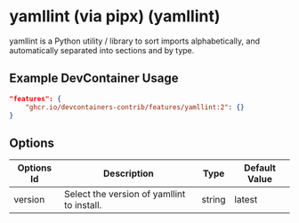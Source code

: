 
# yamllint (via pipx) (yamllint)

yamllint is a Python utility / library to sort imports alphabetically, and automatically separated into sections and by type.

## Example DevContainer Usage

```json
"features": {
    "ghcr.io/devcontainers-contrib/features/yamllint:2": {}
}
```

## Options

| Options Id | Description | Type | Default Value |
|-----|-----|-----|-----|
| version | Select the version of yamllint to install. | string | latest |



